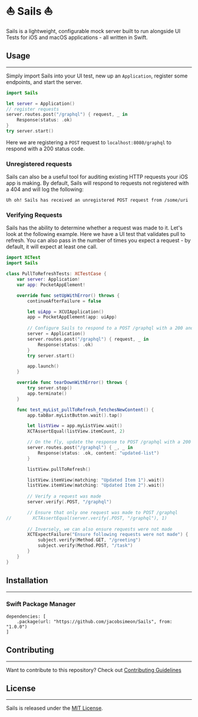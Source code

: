 # ⛵️ Sails ⛵️

Sails is a lightweight, configurable mock server built to run alongside UI Tests for iOS and macOS applications - all
written in Swift.

## Usage
-----------------

Simply import Sails into your UI test, new up an `Application`, register some endpoints, and start the server.

```swift
import Sails

let server = Application()
// register requests
server.routes.post("/graphql") { request, _ in
    Response(status: .ok)
}
try server.start()
```

Here we are registering a `POST` request to `localhost:8080/graphql` to respond with a 200 status code.

### Unregistered requests

Sails can also be a useful tool for auditing existing HTTP requests your iOS app is making. By default, Sails will 
respond to requests not registered with a 404 and will log the following:

`Uh oh! Sails has received an unregistered POST request from /some/uri`

### Verifying Requests

Sails has the ability to determine whether a request was made to it. Let's look at the following example. Here we have 
a UI test that validates pull to refresh. You can also pass in the number of times you expect a request - by default, 
it will expect at least one call.

```swift
import XCTest
import Sails

class PullToRefreshTests: XCTestCase {
    var server: Application!
    var app: PocketAppElement!

    override func setUpWithError() throws {
        continueAfterFailure = false

        let uiApp = XCUIApplication()
        app = PocketAppElement(app: uiApp)
        
        // Configure Sails to respond to a POST /graphql with a 200 and no body
        server = Application()
        server.routes.post("/graphql") { request, _ in
            Response(status: .ok)
        }
        try server.start()

        app.launch()
    }

    override func tearDownWithError() throws {
        try server.stop()
        app.terminate()
    }

    func test_myList_pullToRefresh_fetchesNewContent() {
        app.tabBar.myListButton.wait().tap()

        let listView = app.myListView.wait()
        XCTAssertEqual(listView.itemCount, 2)

        // On the fly, update the response to POST /graphql with a 200 and body
        server.routes.post("/graphql") { _, _ in
            Response(status: .ok, content: "updated-list")
        }

        listView.pullToRefresh()

        listView.itemView(matching: "Updated Item 1").wait()
        listView.itemView(matching: "Updated Item 2").wait()
        
        // Verify a request was made
        server.verify(.POST, "/graphql")

        // Ensure that only one request was made to POST /graphql
//        XCTAssertEqual(server.verify(.POST, "/graphql"), 1)
    
        // Inversely, we can also ensure requests were not made
        XCTExpectFailure("Ensure following requests were not made") {
            subject.verify(Method.GET, "/greeting")
            subject.verify(Method.POST, "/task")
        }
    }
}
```

## Installation
-----------------

### Swift Package Manager

```
dependencies: [
    .package(url: "https://github.com/jacobsimeon/Sails", from: "1.0.0")
]
```

## Contributing
-----------------

Want to contribute to this repository? Check out [Contributing Guidelines](https://github.com/jacobsimeon/Sails/blob/master/CONTRIBUTING.md)

## License
-----------------

Sails is released under the [MIT License](LICENSE.md).